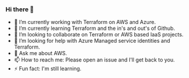 ### Hi there 👋

<!--
**KRKNUK/KRKNUK** is a ✨ _special_ ✨ repository because its `README.md` (this file) appears on your GitHub profile.

Here are some ideas to get you started:
-->

- 🔭 I’m currently working with Terraform on AWS and Azure.
- 🌱 I’m currently learning Terraform and the in's and out's of Github.
- 👯 I’m looking to collaborate on Terraform or AWS based IaaS projects.
- 🤔 I’m looking for help with Azure Managed service identities and Terraform. 
- 💬 Ask me about AWS.
- 📫 How to reach me: Please open an issue and I'll get back to you. 
- ⚡ Fun fact: I'm still learning.
